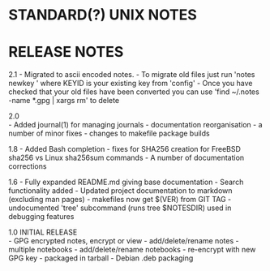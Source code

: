 #		     STANDARD(?) UNIX NOTES
#			RELEASE NOTES

2.1
	- Migrated to ascii encoded notes. 
	- To migrate old files just run 'notes newkey <KEYID>' 
	  where  KEYID is your existing key from 'config'
	- Once you have checked that your old files have been 
	  converted you can use 
	  'find ~/.notes -name \*.gpg | xargs rm'   to delete

2.0 	
	- Added journal(1) for managing journals
	- documentation reorganisation
	- a number of minor fixes
	- changes to makefile package builds

1.8	
	- Added Bash completion 
	- fixes for SHA256 creation for FreeBSD sha256 
	  vs Linux sha256sum commands
	- A number of documentation corrections

1.6	
	- Fully expanded README.md giving base documentation
	- Search functionality added
	- Updated project documentation to markdown (excluding 
	  man pages)
	- makefiles now get $(VER) from GIT TAG
	- undocumented 'tree' subcommand (runs tree $NOTESDIR) 
          used in debugging features

1.0 	INITIAL RELEASE  
        - GPG encrypted notes, encrypt or view
        - add/delete/rename notes
        - multiple notebooks
        - add/delete/rename notebooks
        - re-encrypt with new GPG key
	- packaged in tarball
	- Debian .deb packaging
